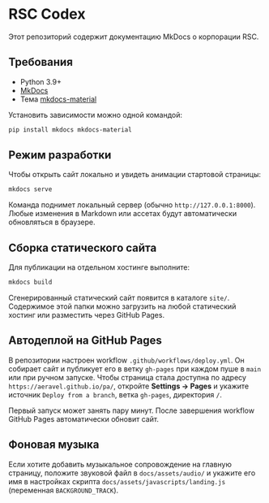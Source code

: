 # RSC Codex

Этот репозиторий содержит документацию MkDocs о корпорации RSC.

## Требования
- Python 3.9+
- [MkDocs](https://www.mkdocs.org/)
- Тема [mkdocs-material](https://squidfunk.github.io/mkdocs-material/)

Установить зависимости можно одной командой:

```bash
pip install mkdocs mkdocs-material
```

## Режим разработки
Чтобы открыть сайт локально и увидеть анимации стартовой страницы:

```bash
mkdocs serve
```

Команда поднимет локальный сервер (обычно `http://127.0.0.1:8000`). Любые изменения в Markdown или ассетах будут автоматически обновляться в браузере.

## Сборка статического сайта
Для публикации на отдельном хостинге выполните:

```bash
mkdocs build
```

Сгенерированный статический сайт появится в каталоге `site/`. Содержимое этой папки можно загрузить на любой статический хостинг или разместить через GitHub Pages.

## Автодеплой на GitHub Pages
В репозитории настроен workflow `.github/workflows/deploy.yml`. Он собирает сайт и публикует его в ветку `gh-pages` при каждом пуше в `main` или при ручном запуске. Чтобы страница стала доступна по адресу `https://aeravel.github.io/pa/`, откройте **Settings → Pages** и укажите источник `Deploy from a branch`, ветка `gh-pages`, директория `/`.

Первый запуск может занять пару минут. После завершения workflow GitHub Pages автоматически обновит сайт.

## Фоновая музыка
Если хотите добавить музыкальное сопровождение на главную страницу, положите звуковой файл в `docs/assets/audio/` и укажите его имя в настройках скрипта `docs/assets/javascripts/landing.js` (переменная `BACKGROUND_TRACK`).
